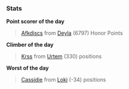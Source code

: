 

### Stats

**Point scorer of the day**
>[Afkdiscs](/#/character/Deyla/957079) from [Deyla](/#/ranking/Deyla)  (6797) Honor Points


**Climber of the day**
>[Krss](/#/character/Urtem/1927367) from [Urtem](/#/ranking/Urtem)  (330) positions


**Worst of the day**
>[Cassidie](/#/character/Loki/515808) from [Loki](/#/ranking/Loki)  (-34) positions


